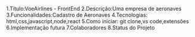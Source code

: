 1.Título:VoeAirlines - FrontEnd
2.Descrição:Uma empresa de aeronaves
3.Funcionalidades:Cadastro de Aeronaves
4.Tecnologias: html,css,javascript,node,react
5.Como iniciar: git clone,vs code,extensões
6.Implementação futura
7.Colaboradores
8.Status do Projeto
